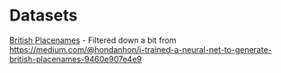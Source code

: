 # Datasets

[British Placenames](./placenames.txt) - Filtered down a bit from https://medium.com/@hondanhon/i-trained-a-neural-net-to-generate-british-placenames-9460e907e4e9
